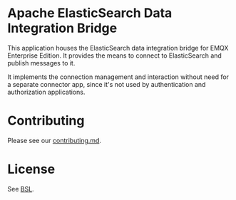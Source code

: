 # Apache ElasticSearch Data Integration Bridge

This application houses the ElasticSearch data integration bridge for EMQX Enterprise
 Edition. It provides the means to connect to ElasticSearch and publish messages to it.

It implements the connection management and interaction without need for a
 separate connector app, since it's not used by authentication and authorization
 applications.

<!---
# Configurations

Please see [our official
 documentation](https://www.emqx.io/docs/en/v5.0/data-integration/data-bridge-elasticsearch.html
 for more detailed info.
--->

# Contributing
Please see our [contributing.md](../../CONTRIBUTING.md).

# License

See [BSL](./BSL.txt).
